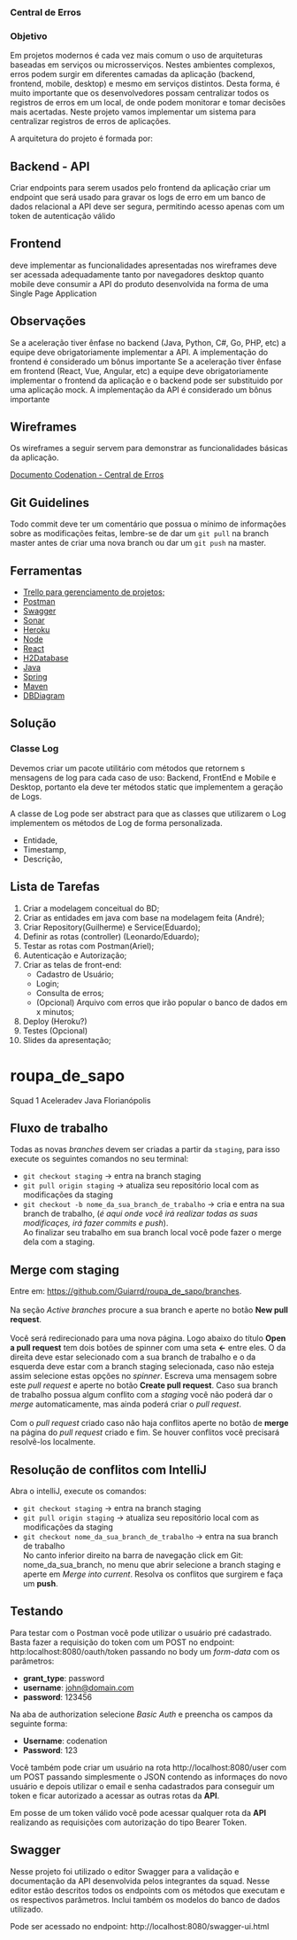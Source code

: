 ﻿### Central de Erros
### Objetivo
Em projetos modernos é cada vez mais comum o uso de arquiteturas baseadas em serviços ou microsserviços. Nestes ambientes complexos, erros podem surgir em diferentes camadas da aplicação (backend, frontend, mobile, desktop) e mesmo em serviços distintos. Desta forma, é muito importante que os desenvolvedores possam centralizar todos os registros de erros em um local, de onde podem monitorar e tomar decisões mais acertadas. Neste projeto vamos implementar um sistema para centralizar registros de erros de aplicações.

A arquitetura do projeto é formada por:

## Backend - API
Criar endpoints para serem usados pelo frontend da aplicação
criar um endpoint que será usado para gravar os logs de erro em um banco de dados relacional
a API deve ser segura, permitindo acesso apenas com um token de autenticação válido
## Frontend
deve implementar as funcionalidades apresentadas nos wireframes
deve ser acessada adequadamente tanto por navegadores desktop quanto mobile
deve consumir a API do produto
desenvolvida na forma de uma Single Page Application
## Observações
Se a aceleração tiver ênfase no backend (Java, Python, C#, Go, PHP, etc) a equipe deve obrigatoriamente implementar a API. A implementação do frontend é considerado um bônus importante
Se a aceleração tiver ênfase em frontend (React, Vue, Angular, etc) a equipe deve obrigatoriamente implementar o frontend da aplicação e o backend pode ser substituido por uma aplicação mock. A implementação da API é considerado um bônus importante
## Wireframes
Os wireframes a seguir servem para demonstrar as funcionalidades básicas da aplicação.

[Documento Codenation - Central de Erros](https://github.com/codenation-dev/squad-1-ad-java-softplan-1/blob/master/Codenation_%20acelerando%20a%20carreira%20de%20quem%20acelera%20o%20mundo.pdf)

## Git Guidelines

Todo commit deve ter um comentário que possua o mínimo de informações sobre as modificações feitas,
lembre-se de dar um `git pull` na branch master antes de criar uma nova branch ou
dar um `git push` na master.

## Ferramentas
* [Trello para gerenciamento de projetos;](https://trello.com/)
* [Postman](https://www.getpostman.com/)
* [Swagger](https://swagger.io/)
* [Sonar](https://www.sonarqube.org/)
* [Heroku](https://www.heroku.com/)
* [Node](https://nodejs.org/en/)
* [React](https://pt-br.reactjs.org/)
* [H2Database](https://www.h2database.com/html/main.html)
* [Java](https://www.h2database.com/html/main.html)
* [Spring](https://www.h2database.com/html/main.html)
* [Maven](https://www.h2database.com/html/main.html)
* [DBDiagram](https://dbdiagram.io/)

## Solução

### Classe Log
Devemos criar um pacote utilitário com métodos que retornem s mensagens de log para cada caso de uso:
Backend, FrontEnd e Mobile e Desktop, portanto ela deve ter métodos static que implementem a geração de Logs.

A classe de Log pode ser abstract para que as classes que utilizarem o Log implementem os métodos de Log de forma
personalizada.

* Entidade,
* Timestamp,
* Descrição,

## Lista de Tarefas
1. Criar a modelagem conceitual do BD;
2. Criar as entidades em java com base na modelagem feita (André);
3. Criar Repository(Guilherme) e Service(Eduardo);
4. Definir as rotas (controller) (Leonardo/Eduardo);
5. Testar as rotas com Postman(Ariel);
6. Autenticação e Autorização;
7. Criar as telas de front-end:
   - Cadastro de Usuário;
   - Login;
   - Consulta de erros;
   - (Opcional) Arquivo com erros que irão popular o banco de dados em x minutos;
8. Deploy (Heroku?)
9. Testes (Opcional)
10. Slides da apresentação;
# roupa_de_sapo
Squad 1 Aceleradev Java Florianópolis

## Fluxo de trabalho
Todas as novas *branches* devem ser criadas a partir da `staging`, para isso execute os seguintes comandos no seu terminal:
- ```git checkout staging``` -> entra na branch staging  <br />
- ```git pull origin staging``` -> atualiza seu repositório local com as modificações da staging <br />
- ```git checkout -b nome_da_sua_branch_de_trabalho``` -> cria e entra na sua branch de trabalho, (*é aqui onde você irá realizar todas as suas modificaçes, irá fazer commits e push*). <br />
Ao finalizar seu trabalho em sua branch local você pode fazer o merge dela com a staging. <br />
## Merge com staging
Entre em: https://github.com/Guiarrd/roupa_de_sapo/branches. <br /> <br />
Na seção *Active branches* procure a sua branch e aperte no botão **New pull request**. <br /> <br />
Você será redirecionado para uma nova página. Logo abaixo do título **Open a pull request** tem dois botões de spinner com uma seta **<-** entre eles. O da direita deve estar selecionado com a sua branch de trabalho e o da esquerda deve estar com a branch staging selecionada, caso não esteja assim selecione estas opções no *spinner*. Escreva uma mensagem sobre este *pull request* e aperte no botão **Create pull request**. Caso sua branch de trabalho possua algum conflito com a *staging* você não poderá dar o *merge* automaticamente, mas ainda poderá criar o *pull request*.<br /> <br />
Com o *pull request* criado caso não haja conflitos aperte no botão de **merge** na página do *pull request* criado e fim. Se houver conflitos você precisará resolvê-los localmente.
## Resolução de conflitos com IntelliJ
Abra o intelliJ, execute os comandos: <br />
- ```git checkout staging``` -> entra na branch staging  <br />
- ```git pull origin staging``` -> atualiza seu repositório local com as modificações da staging <br />
- ```git checkout nome_da_sua_branch_de_trabalho``` -> entra na sua branch de trabalho <br />
No canto inferior direito na barra de navegação click em Git: nome_da_sua_branch, no menu que abrir selecione a branch staging e aperte em *Merge into current*. Resolva os conflitos que surgirem e faça um **push**.
## Testando
Para testar com o Postman você pode utilizar o usuário pré cadastrado. Basta fazer a requisição do token com um POST no endpoint: http:localhost:8080/oauth/token passando no body um  *form-data* com os parâmetros:

- **grant_type**: password
- **username**: john@domain.com
- **password**: 123456 <br />

Na aba de authorization selecione *Basic Auth* e preencha os campos da seguinte forma:

- **Username**: codenation
- **Password**: 123 <br />

Você também pode criar um usuário na rota http://localhost:8080/user com um POST passando simplesmente o JSON contendo as informaçes do novo usuário e depois utilizar o email e senha cadastrados para conseguir um token e ficar autorizado a acessar as outras rotas da **API**.<br />

Em posse de um token válido você pode acessar qualquer rota da **API** realizando as requisições com autorização do tipo Bearer Token.
## Swagger

Nesse projeto foi utilizado o editor Swagger para a validação e documentação da API desenvolvida pelos integrantes da squad. Nesse editor estão descritos todos os endpoints com os métodos que executam e os respectivos parâmetros. Inclui também os modelos do banco de dados utilizado.

Pode ser acessado no endpoint: http://localhost:8080/swagger-ui.html

